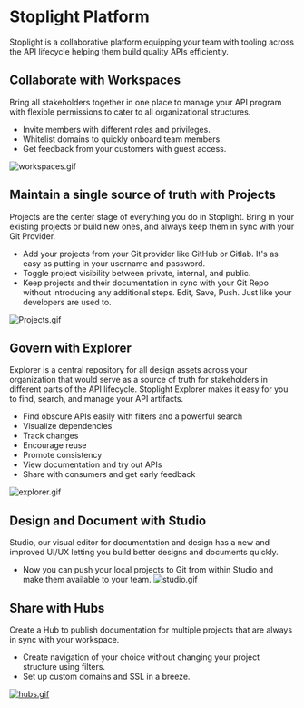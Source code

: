 # Stoplight Platform 
Stoplight is a collaborative platform equipping your team with tooling across the API lifecycle helping them build quality APIs efficiently.

## Collaborate with Workspaces
Bring all stakeholders together in one place to manage your API program with flexible permissions to cater to all organizational structures. 

- Invite members with different roles and privileges.
- Whitelist domains to quickly onboard team members.
- Get feedback from your customers with guest access.

![workspaces.gif](https://s6.gifyu.com/images/workspaces.gif)


## Maintain a single source of truth with Projects
Projects are the center stage of everything you do in Stoplight. Bring in your existing projects or build new ones, and always keep them in sync with your Git Provider.  
- Add your projects from your Git provider like GitHub or Gitlab. It's as easy as putting in your username and password.
- Toggle project visibility between private, internal, and public.
- Keep projects and their documentation in sync with your Git Repo without introducing any additional steps. Edit, Save, Push. Just like your developers are used to.

![Projects.gif](https://s6.gifyu.com/images/Projects.gif)

 
## Govern with Explorer
Explorer is a central repository for all design assets across your organization that would serve as a source of truth for stakeholders in different parts of the API lifecycle. Stoplight Explorer makes it easy for you to find, search, and manage your API artifacts.

- Find obscure APIs easily with filters and a powerful search
- Visualize dependencies
- Track changes
- Encourage reuse
- Promote consistency
- View documentation and try out APIs
- Share with consumers and get early feedback

![explorer.gif](https://s6.gifyu.com/images/explorer.gif)
 


## Design and Document with Studio
Studio, our visual editor for documentation and design has a new and improved UI/UX letting you build better designs and documents quickly. 

- Now you can push your local projects to Git from within Studio and make them available to your team. 
![studio.gif](https://s6.gifyu.com/images/studio.gif)

## Share with Hubs
Create a Hub to publish documentation for multiple projects that are always in sync with your workspace.

- Create navigation of your choice without changing your project structure using filters.
- Set up custom domains and SSL in a breeze. 

[![hubs.gif](https://s6.gifyu.com/images/hubs.gif)](https://gifyu.com/image/lGen)